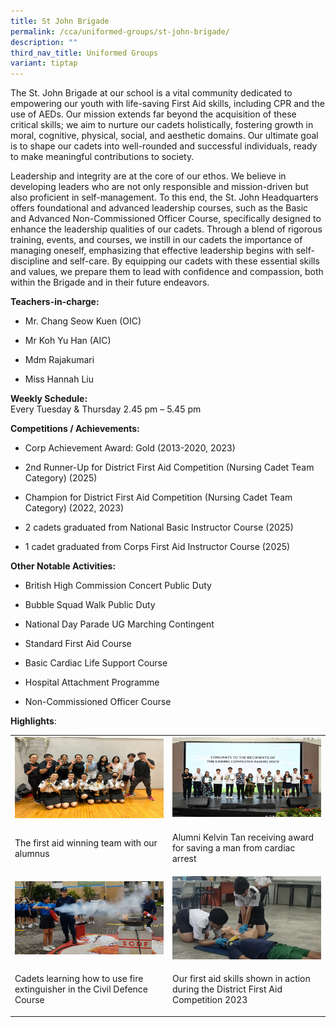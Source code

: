 ```yaml
---
title: St John Brigade
permalink: /cca/uniformed-groups/st-john-brigade/
description: ""
third_nav_title: Uniformed Groups
variant: tiptap
---
```

<p>The St. John Brigade at our school is a vital community dedicated to empowering
our youth with life-saving First Aid skills, including CPR and the use
of AEDs. Our mission extends far beyond the acquisition of these critical
skills; we aim to nurture our cadets holistically, fostering growth in
moral, cognitive, physical, social, and aesthetic domains. Our ultimate
goal is to shape our cadets into well-rounded and successful individuals,
ready to make meaningful contributions to society.</p>
<p>Leadership and integrity are at the core of our ethos. We believe in developing
leaders who are not only responsible and mission-driven but also proficient
in self-management. To this end, the St. John Headquarters offers foundational
and advanced leadership courses, such as the Basic and Advanced Non-Commissioned
Officer Course, specifically designed to enhance the leadership qualities
of our cadets. Through a blend of rigorous training, events, and courses,
we instill in our cadets the importance of managing oneself, emphasizing
that effective leadership begins with self-discipline and self-care. By
equipping our cadets with these essential skills and values, we prepare
them to lead with confidence and compassion, both within the Brigade and
in their future endeavors.</p>
<p><strong>Teachers-in-charge:</strong> 
<br>
</p>
<ul data-tight="true" class="tight">
<li>
<p>Mr. Chang Seow Kuen (OIC)
<br>
</p>
</li>
<li>
<p>Mr Koh Yu Han (AIC)
<br>
</p>
</li>
<li>
<p>Mdm Rajakumari
<br>
</p>
</li>
<li>
<p>Miss Hannah Liu
<br>
</p>
</li>
</ul>
<p><strong>Weekly Schedule:</strong> 
<br>Every Tuesday &amp; Thursday 2.45 pm – 5.45 pm</p>
<p></p>
<p><strong>Competitions / Achievements:</strong>
</p>
<ul data-tight="true" class="tight">
<li>
<p>Corp Achievement Award: Gold (2013-2020, 2023)
<br>
</p>
</li>
<li>
<p>2nd Runner-Up for District First Aid Competition (Nursing Cadet Team Category)
(2025)
<br>
</p>
</li>
<li>
<p>Champion for District First Aid Competition (Nursing Cadet Team Category)
(2022, 2023)
<br>
</p>
</li>
<li>
<p>2 cadets graduated from National Basic Instructor Course (2025)
<br>
</p>
</li>
<li>
<p>1 cadet graduated from Corps First Aid Instructor Course (2025)
<br>
</p>
</li>
</ul>
<p><strong>Other Notable Activities:</strong>
</p>
<ul data-tight="true" class="tight">
<li>
<p>British High Commission Concert Public Duty</p>
</li>
<li>
<p>Bubble Squad Walk Public Duty</p>
</li>
<li>
<p>National Day Parade UG Marching Contingent</p>
</li>
<li>
<p>Standard First Aid Course</p>
</li>
<li>
<p>Basic Cardiac Life Support Course</p>
</li>
<li>
<p>Hospital Attachment Programme</p>
</li>
<li>
<p>Non-Commissioned Officer Course
<br>
</p>
</li>
</ul>
<p><strong>Highlights</strong>:</p>
<table style="minWidth: 50px">
<colgroup>
<col>
<col>
</colgroup>
<tbody>
<tr>
<td rowspan="1" colspan="1">
<div class="isomer-image-wrapper">
<img style="width: 100%" height="auto" width="100%" alt="" src="/images/CCA/Uniform Groups/St John Brigade/2024_SJB_pic_2.png">
</div>
</td>
<td rowspan="1" colspan="1">
<div class="isomer-image-wrapper">
<img style="width: 100%" height="auto" width="100%" alt="" src="/images/CCA/Uniform Groups/St John Brigade/2024_SJB_pic_3.png">
</div>
</td>
</tr>
<tr>
<td rowspan="1" colspan="1">
<p>The first aid winning team with our alumnus</p>
</td>
<td rowspan="1" colspan="1">
<p>Alumni Kelvin Tan receiving award for saving a man from cardiac arrest</p>
</td>
</tr>
<tr>
<td rowspan="1" colspan="1">
<div class="isomer-image-wrapper">
<img style="width: 100%" height="auto" width="100%" alt="" src="/images/CCA/Uniform Groups/St John Brigade/2024_SJB_pic_4.png">
</div>
</td>
<td rowspan="1" colspan="1">
<div class="isomer-image-wrapper">
<img style="width: 100%" height="auto" width="100%" alt="" src="/images/CCA/Uniform Groups/St John Brigade/2024_SJB_pic_5.png">
</div>
</td>
</tr>
<tr>
<td rowspan="1" colspan="1">
<p>Cadets learning how to use fire extinguisher in the Civil Defence Course</p>
</td>
<td rowspan="1" colspan="1">
<p>Our first aid skills shown in action during the District First Aid Competition
2023</p>
</td>
</tr>
</tbody>
</table>
<p></p>